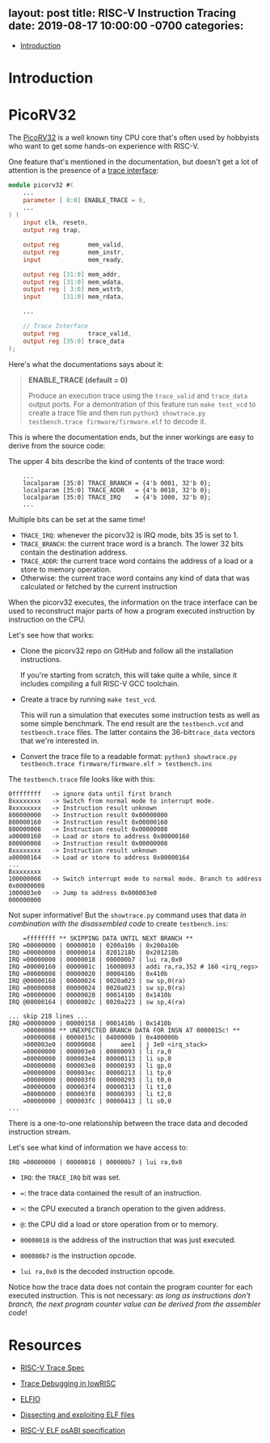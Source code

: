 
layout: post
title: RISC-V Instruction Tracing
date:   2019-08-17 10:00:00 -0700
categories:
---

* [Introduction](#introduction)

# Introduction

# PicoRV32

The [PicoRV32](https://github.com/cliffordwolf/picorv32) is a well known tiny CPU core that's often used by hobbyists who want
to get some hands-on experience with RISC-V.

One feature that's mentioned in the documentation, but doesn't get a lot of attention is the presence of a 
[trace interface](https://github.com/cliffordwolf/picorv32/blob/d124abbacd655e449becb9a05cb70ff45c50fa9b/picorv32.v#L157-L159?):

```Verilog
module picorv32 #(
    ...
	parameter [ 0:0] ENABLE_TRACE = 0,
    ...
) (
	input clk, resetn,
	output reg trap,

	output reg        mem_valid,
	output reg        mem_instr,
	input             mem_ready,

	output reg [31:0] mem_addr,
	output reg [31:0] mem_wdata,
	output reg [ 3:0] mem_wstrb,
	input      [31:0] mem_rdata,

    ...

	// Trace Interface
	output reg        trace_valid,
	output reg [35:0] trace_data
);
```

Here's what the documentations says about it:

> **ENABLE_TRACE (default = 0)**
>
> Produce an execution trace using the `trace_valid` and `trace_data` output ports. For a demontration of this 
> feature run `make test_vcd` to create a trace file and then run `python3 showtrace.py testbench.trace firmware/firmware.elf` to decode it.

This is where the documentation ends, but the inner workings are easy to derive from the source code:

The upper 4 bits describe the kind of contents of the trace word:
```
    ...
	localparam [35:0] TRACE_BRANCH = {4'b 0001, 32'b 0};
	localparam [35:0] TRACE_ADDR   = {4'b 0010, 32'b 0};
	localparam [35:0] TRACE_IRQ    = {4'b 1000, 32'b 0};
    ...
```

Multiple bits can be set at the same time!

* `TRACE_IRQ`: whenever the picorv32 is IRQ mode, bits 35 is set to 1.
* `TRACE_BRANCH`: the current trace word is a branch. The lower 32 bits contain the destination address.
* `TRACE_ADDR`: the current trace word contains the address of a load or a store to memory operation.
* Otherwise: the current trace word contains any kind of data that was calculated or fetched by the current instruction

When the picorv32 executes, the information on the trace interface can be used to reconstruct major parts of how
a program executed instruction by instruction on the CPU.

Let's see how that works:

* Clone the picorv32 repo on GitHub and follow all the installation instructions.

    If you're starting from scratch, this will take quite a while, since it includes compiling a full
    RISC-V GCC toolchain.

* Create a trace by running `make test_vcd`.

    This will run a simulation that executes some instruction tests as well as some simple benchmark.
    The end result are the `testbench.vcd` and `testbench.trace` files. The latter contains the 36-bit`trace_data`
    vectors that we're interested in.

* Convert the trace file to a readable format: `python3 showtrace.py testbench.trace firmware/firmware.elf > testbench.ins`


The `testbench.trace` file looks like with this:

```
0ffffffff   -> ignore data until first branch
8xxxxxxxx   -> Switch from normal mode to interrupt mode. 
8xxxxxxxx   -> Instruction result unknown
800000000   -> Instruction result 0x00000000
800000160   -> Instruction result 0x00000160
800000008   -> Instruction result 0x00000008      
a00000160   -> Load or store to address 0x00000160
800000008   -> Instruction result 0x00000008
8xxxxxxxx   -> Instruction result unknown
a00000164   -> Load or store to address 0x00000164
...
8xxxxxxxx
100000008   -> Switch interrupt mode to normal mode. Branch to address 0x00000008
1000003e0   -> Jump to address 0x000003e0
000000000
```

Not super informative! But the `showtrace.py` command uses that data 
*in combination with the disassembled code* to create `testbench.ins`:

```
    =ffffffff ** SKIPPING DATA UNTIL NEXT BRANCH **
IRQ =00000000 | 00000010 | 0200a10b | 0x200a10b
IRQ =00000000 | 00000014 | 0201218b | 0x201218b
IRQ =00000000 | 00000018 | 000000b7 | lui ra,0x0
IRQ =00000160 | 0000001c | 16008093 | addi ra,ra,352 # 160 <irq_regs>
IRQ =00000008 | 00000020 | 0000410b | 0x410b
IRQ @00000160 | 00000024 | 0020a023 | sw sp,0(ra)
IRQ =00000008 | 00000024 | 0020a023 | sw sp,0(ra)
IRQ =00000000 | 00000028 | 0001410b | 0x1410b
IRQ @00000164 | 0000002c | 0020a223 | sw sp,4(ra)

... skip 218 lines ...
IRQ =00000000 | 00000158 | 0001410b | 0x1410b
    >00000008 ** UNEXPECTED BRANCH DATA FOR INSN AT 0000015c! **
    >00000008 | 0000015c | 0400000b | 0x400000b
    >000003e0 | 00000008 |     aee1 | j 3e0 <irq_stack>
    =00000000 | 000003e0 | 00000093 | li ra,0
    =00000000 | 000003e4 | 00000113 | li sp,0
    =00000000 | 000003e8 | 00000193 | li gp,0
    =00000000 | 000003ec | 00000213 | li tp,0
    =00000000 | 000003f0 | 00000293 | li t0,0
    =00000000 | 000003f4 | 00000313 | li t1,0
    =00000000 | 000003f8 | 00000393 | li t2,0
    =00000000 | 000003fc | 00000413 | li s0,0
...

```

There is a one-to-one relationship between the trace data and decoded instruction stream.

Let's see what kind of information we have access to:

```
IRQ =00000000 | 00000018 | 000000b7 | lui ra,0x0
```

* `IRQ`: the `TRACE_IRQ` bit was set. 
* `=`:  the trace data contained the result of an instruction.
* `>`: the CPU executed a branch operation to the given address.
* `@`: the CPU did a load or store operation from or to memory.

* `00000018` is the address of the instruction that was just executed.
* `000000b7` is the instruction opcode.
* `lui ra,0x0` is the decoded instruction opcode.

Notice how the trace data does not contain the program counter for each executed instruction. This is not necessary:
*as long as instructions don't branch, the next program counter value can be derived from the assembler code*!



# Resources

* [RISC-V Trace Spec](https://github.com/riscv/riscv-trace-spec)
* [Trace Debugging in lowRISC](https://riscv.org/wp-content/uploads/2016/07/Tue1200_TracelowRISC_WeiSong.pdf)

* [ELFIO](http://elfio.sourceforge.net)
* [Dissecting and exploiting ELF files](https://0x00sec.org/t/dissecting-and-exploiting-elf-files/7267)
* [RISC-V ELF psABI specification](https://github.com/riscv/riscv-elf-psabi-doc/blob/master/riscv-elf.md)
